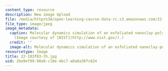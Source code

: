```yaml
---
content_type: resource
description: New image Upload
file: /media/https%3A/open-learning-course-data-rc.s3.amazonaws.com/22-103-microscopic-theory-of-transport-fall-2003/2be9ef8998a8c10e4bc7a8a8a30fc824_22-103f03-th.jpg
file_type: image/jpeg
image_metadata:
  caption: Molecular dynamics simulation of an exfoliated nanoclay-polymer composite.
    (Image courtesy of [NIST](http://www.nist.gov/).)
  credit: ''
  image-alt: Molecular dynamics simulation of an exfoliated nanoclay-polymer composite.
resourcetype: Image
title: 22-103f03-th.jpg
uid: 2be9ef89-98a8-c10e-4bc7-a8a8a30fc824
---
```

